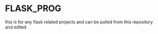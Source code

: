 # FLASK_PROG

this is for any flask related projects
and can be pulled from this repository and edited
